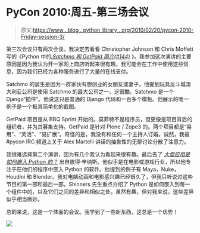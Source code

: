 # PyCon 2010:周五-第三场会议

> 原文:[https://www . blog . python library . org/2010/02/20/pycon-2010-Friday-session-3/](https://www.blog.pythonlibrary.org/2010/02/20/pycon-2010-friday-session-3/)

第三次会议只有两次会谈。我决定去看看 Christopher Johnson 和 Chris Moffett 写的《Python 中的[*:Satchmo 和 GetPaid 简介(#144)*](http://us.pycon.org/2010/conference/schedule/event/48/) 》。我参加这次演讲的主要原因是因为我认为开一家网上商店听起来很有趣，我可能会在工作中使用这些信息，因为我们已经为各种服务进行了大量的在线支付。

Satchmo 的诞生是因为一群家伙有想创业的女朋友或妻子。他提到玩具反斗城澳大利亚公司是使用 Satchmo 的最大公司之一，这很酷。Satchmo 是一个 Django“插件”。他说这只是普通的 Django 代码和一百多个模板。他展示的唯一例子是一个极其简单化的截图。

GetPaid 项目是从 BBQ Sprint 开始的。莫菲特不是程序员，但更像是项目背后的组织者，并为其募集支持。GetPaid 是针对 Plone / Zope3 的。两个项目都是“易用”、“灵活”、“易扩展”。奇怪的是，我没有和任何一个主持人订婚。诚然，我被#pycon IRC 频道上关于 Alex Martelli 讲话的抽象性的无聊讨论分散了注意力。

我很难选择第二个演讲，因为有几个我认为看起来很有趣。最后去了 [*大型应用是如何嵌入 Python 的？*](http://us.pycon.org/2010/conference/schedule/event/53/) 出自彼得·辛纳斯。他似乎是在电影或游戏行业，所以他专注于在他们的程序中嵌入 Python 的软件。他提到的例子有 Maya，Nuke，Houdini 和 Blender。我对电脑动画和电影感兴趣已经很久了，但我只听说过这些节目的第一部和最后一部。Shinners 先生重点介绍了 Python 是如何嵌入到每一个组件中的，以及它们之间的差异和相似之处。虽然有趣，但对我来说，这些差异似乎相当微妙。

总的来说，这是一个体面的会议。我学到了一些新东西，这总是一个优势！

![](../Images/207e635b4ee7e897d4165ab86dfe1bec.png)